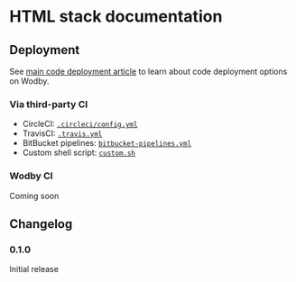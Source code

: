 # HTML stack documentation

## Deployment

See [main code deployment article](../../apps/deploy.md) to learn about code deployment options on Wodby.

### Via third-party CI

* CircleCI: [`.circleci/config.yml`](https://github.com/wodby/wodby-ci/blob/master/html/circleci.yml)
* TravisCI: [`.travis.yml`](https://github.com/wodby/wodby-ci/blob/master/html/travis.yml)
* BitBucket pipelines: [`bitbucket-pipelines.yml`](https://github.com/wodby/wodby-ci/blob/master/html/bitbucket.yml)
* Custom shell script: [`custom.sh`](https://github.com/wodby/wodby-ci/blob/master/html/custom.sh)

### Wodby CI

Coming soon

## Changelog

### 0.1.0

Initial release
